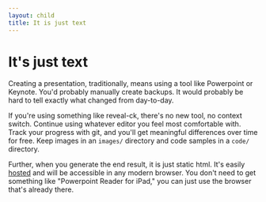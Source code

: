 ```yaml
---
layout: child
title: It is just text
---
```


# It's just text

Creating a presentation, traditionally, means using a tool like
Powerpoint or Keynote. You'd probably manually create backups. It
would probably be hard to tell exactly what changed from day-to-day.

If you're using something like reveal-ck, there's no new tool, no
context switch. Continue using whatever editor you feel most
comfortable with. Track your progress with git, and you'll get
meaningful differences over time for free. Keep images in an `images/`
directory and code samples in a `code/` directory.

Further, when you generate the end result, it is just static
html. It's easily [hosted] and will be accessible in any modern
browser. You don't need to get something like "Powerpoint Reader for
iPad," you can just use the browser that's already there.

[hosted]: ../hosting

